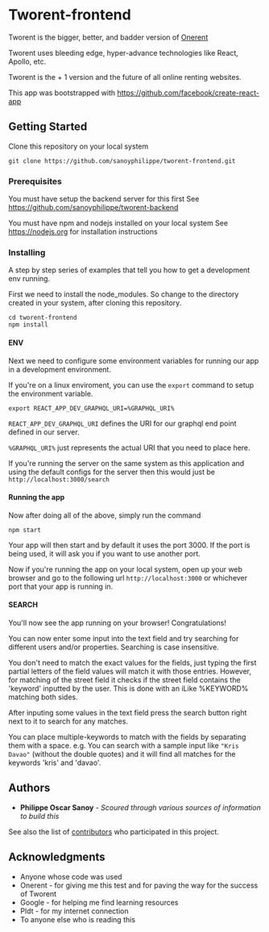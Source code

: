 # Tworent-frontend

Tworent is the bigger, better, and badder version of [Onerent](https://www.onerent.co/)

Tworent uses bleeding edge, hyper-advance technologies like React, Apollo, etc.

Tworent is the + 1 version and the future of all online renting websites.

This app was bootstrapped with https://github.com/facebook/create-react-app

## Getting Started

Clone this repository on your local system
```
git clone https://github.com/sanoyphilippe/tworent-frontend.git
```

### Prerequisites

You must have setup the backend server for this first
See https://github.com/sanoyphilippe/tworent-backend

You must have npm and nodejs installed on your local system
See https://nodejs.org for installation instructions

### Installing

A step by step series of examples that tell you how to get a development env running.

First we need to install the node_modules.
So change to the directory created in your system, after cloning this repository.

```
cd tworent-frontend
npm install
```
#### ENV
Next we need to configure some environment variables for running our app in a development environment.

If you're on a linux enviroment, you can use the `export` command to setup the environment variable.
```
export REACT_APP_DEV_GRAPHQL_URI=%GRAPHQL_URI%
```
`REACT_APP_DEV_GRAPHQL_URI` defines the URI for our graphql end point defined in our server.

`%GRAPHQL_URI%` just represents the actual URI that you need to place here.

If you're running the server on the same system as this application and using the default configs for the server then this would just be `http://localhost:3000/search`

#### Running the app

Now after doing all of the above, simply run the command
```
npm start
```

Your app will then start and by default it uses the port 3000. If the port is being used, it will ask you if you want to use another port.

Now if you're running the app on your local system, open up your web browser and go to the following url `http://localhost:3000` or whichever port that your app is running in.

#### SEARCH

You'll now see the app running on your browser! Congratulations!

You can now enter some input into the text field and try searching for different users and/or properties. Searching is case insensitive.

You don't need to match the exact values for the fields, just typing the first partial letters of the field values will match it with those entries. However, for matching of the street field it checks if the street field contains the 'keyword' inputted by the user. This is done with an iLike %KEYWORD% matching both sides.

After inputing some values in the text field press the search button right next to it to search for any matches.

You can place multiple-keywords to match with the fields by separating them with a space. e.g. You can search with a sample input like `"Kris Davao"` (without the double quotes) and it will find all matches for the keywords 'kris' and 'davao'.

## Authors

* **Philippe Oscar Sanoy** - *Scoured through various sources of information to build this*

See also the list of [contributors](https://github.com/your/project/contributors) who participated in this project.

## Acknowledgments

* Anyone whose code was used
* Onerent - for giving me this test and for paving the way for the success of Tworent
* Google - for helping me find learning resources
* Pldt - for my internet connection
* To anyone else who is reading this
